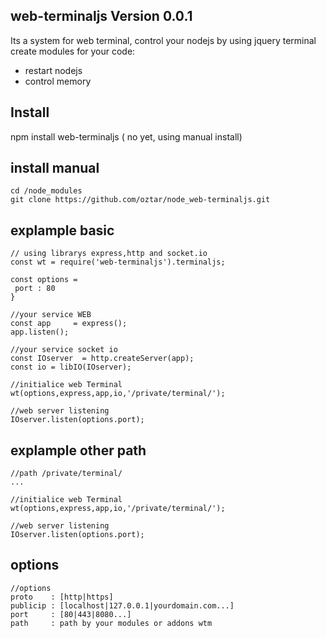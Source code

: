 ## web-terminaljs  Version 0.0.1
Its a system for web terminal, control your nodejs by  using jquery terminal
create modules for your code: 
 - restart nodejs 
 - control memory

## Install

   npm install web-terminaljs ( no yet, using manual install)

## install manual 
  
    cd /node_modules
    git clone https://github.com/oztar/node_web-terminaljs.git

## explample basic 
  
    // using librarys express,http and socket.io	
    const wt = require('web-terminaljs').terminaljs;
    
    const options = 
     port : 80
    }
    
    //your service WEB
    const app     = express();
    app.listen();
    
    //your service socket io
    const IOserver  = http.createServer(app);
    const io = libIO(IOserver);
    
    //initialice web Terminal
    wt(options,express,app,io,'/private/terminal/');
    
    //web server listening
    IOserver.listen(options.port);

## explample other path 	

    //path /private/terminal/    
    ...
    
    //initialice web Terminal
    wt(options,express,app,io,'/private/terminal/');
    
    //web server listening
    IOserver.listen(options.port);

## options 

    //options
    proto    : [http|https]
    publicip : [localhost|127.0.0.1|yourdomain.com...]
    port     : [80|443|8080...]
    path     : path by your modules or addons wtm
   